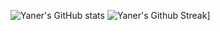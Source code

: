 ![Yaner's GitHub stats](https://github-readme-stats.vercel.app/api?username=anuraghazra&show_icons=true&theme=react)
![Yaner's Github Streak](https://github-readme-streak-stats.herokuapp.com/?user=yaner-here&theme=react&date_format=%5BY.%5Dn.j&mode=weekly)]
